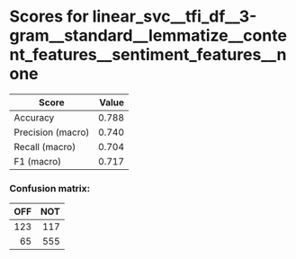 # Scores for linear_svc__tfi_df__3-gram__standard__lemmatize__content_features__sentiment_features__none
|      Score      |Value|
|-----------------|----:|
|Accuracy         |0.788|
|Precision (macro)|0.740|
|Recall (macro)   |0.704|
|F1 (macro)       |0.717|

### Confusion matrix:
|OFF|NOT|
|--:|--:|
|123|117|
| 65|555|
